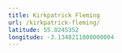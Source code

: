 ```yaml
---
title: Kirkpatrick Fleming
url: /kirkpatrick-fleming/
latitude: 55.0245352
longitude: -3.1348211000000004
---
```

